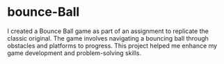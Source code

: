 # bounce-Ball
I created a Bounce Ball game as part of an assignment to replicate the classic original. The game involves navigating a bouncing ball through obstacles and platforms to progress. This project helped me enhance my game development and problem-solving skills.
